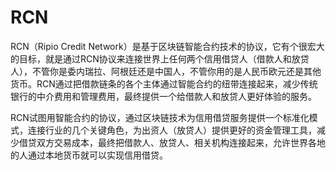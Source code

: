 # 

# RCN

RCN（Ripio Credit Network）是基于区块链智能合约技术的协议，它有个很宏大的目标，就是通过RCN协议来连接世界上任何两个信用借贷人（借款人和放贷人），不管你是委内瑞拉、阿根廷还是中国人，不管你用的是人民币欧元还是其他货币。RCN通过把借款链条的各个主体通过智能合约的纽带连接起来，减少传统银行的中介费用和管理费用，最终提供一个给借款人和放贷人更好体验的服务。

RCN试图用智能合约的协议，通过区块链技术为信用借贷服务提供一个标准化模式，连接行业的几个关键角色，为出资人（放贷人）提供更好的资金管理工具，减少借贷双方交易成本，最终把借款人、放贷人、相关机构连接起来，允许世界各地的人通过本地货币就可以实现信用借贷。

##  

